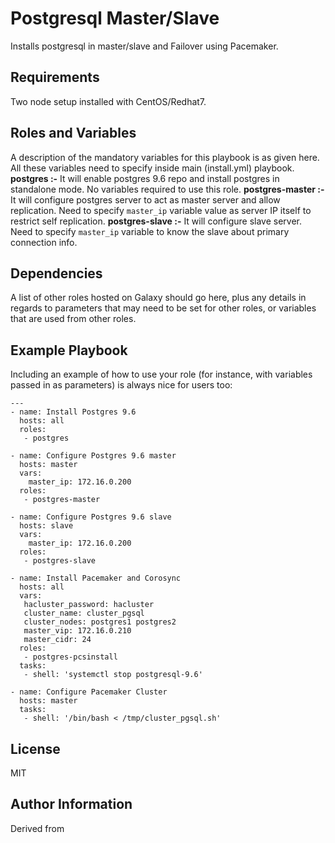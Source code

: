Postgresql Master/Slave
=======================

Installs postgresql in master/slave and Failover using Pacemaker.

Requirements
------------

Two node setup installed with CentOS/Redhat7.

Roles and Variables
--------------

A description of the mandatory variables for this playbook is as given here. All these variables need to specify inside main (install.yml) playbook. 
**postgres :-** It will enable postgres 9.6 repo and install postgres in standalone mode. No variables required to use this role.
**postgres-master :-** It will configure postgres server to act as master server and allow replication. Need to specify `master_ip` variable value as server IP itself to restrict self replication.
**postgres-slave :-** It will configure slave server. Need to specify `master_ip` variable to know the slave about primary connection info.


Dependencies
------------

A list of other roles hosted on Galaxy should go here, plus any details in regards to parameters that may need to be set for other roles, or variables that are used from other roles.

Example Playbook
----------------

Including an example of how to use your role (for instance, with variables passed in as parameters) is always nice for users too:
```
---
- name: Install Postgres 9.6
  hosts: all
  roles:
   - postgres

- name: Configure Postgres 9.6 master
  hosts: master
  vars:
    master_ip: 172.16.0.200
  roles:
   - postgres-master

- name: Configure Postgres 9.6 slave
  hosts: slave
  vars:
    master_ip: 172.16.0.200
  roles:
   - postgres-slave

- name: Install Pacemaker and Corosync
  hosts: all
  vars:
   hacluster_password: hacluster
   cluster_name: cluster_pgsql
   cluster_nodes: postgres1 postgres2
   master_vip: 172.16.0.210
   master_cidr: 24
  roles:
   - postgres-pcsinstall
  tasks:
   - shell: 'systemctl stop postgresql-9.6'

- name: Configure Pacemaker Cluster
  hosts: master
  tasks:
   - shell: '/bin/bash < /tmp/cluster_pgsql.sh'
```

License
-------

MIT

Author Information
------------------


Derived from 

